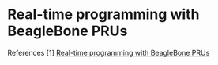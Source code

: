 # Real-time programming with BeagleBone PRUs

References
[1] [Real-time programming with BeagleBone PRUs](https://www.youtube.com/watch?v=By9foc1iJ3Q)
